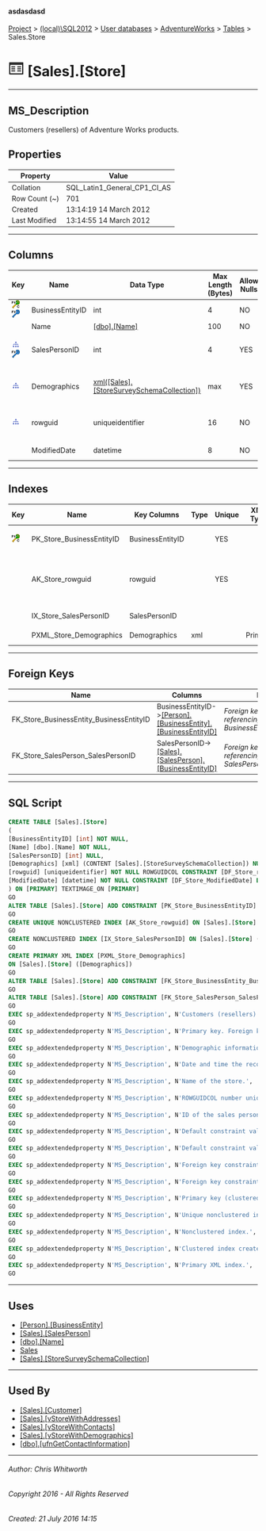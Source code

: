 #### asdasdasd

[Project](../../../../index.md) > [(local)\\SQL2012](../../../index.md) > [User databases](../../index.md) > [AdventureWorks](../index.md) > [Tables](Tables.md) > Sales.Store

# ![Tables](../../../../Images/Table32.png) [Sales].[Store]

---

## <a name="#description"></a>MS_Description

Customers (resellers) of Adventure Works products.

## <a name="#properties"></a>Properties

| Property | Value |
|---|---|
| Collation | SQL_Latin1_General_CP1_CI_AS |
| Row Count (~) | 701 |
| Created | 13:14:19 14 March 2012 |
| Last Modified | 13:14:55 14 March 2012 |


---

## <a name="#columns"></a>Columns

| Key | Name | Data Type | Max Length (Bytes) | Allow Nulls | Default | Description |
|---|---|---|---|---|---|---|
| [![Cluster Primary Key PK_Store_BusinessEntityID: BusinessEntityID](../../../../Images/pkcluster.png)](#indexes)[![Foreign Keys FK_Store_BusinessEntity_BusinessEntityID: [Person].[BusinessEntity].BusinessEntityID](../../../../Images/fk.png)](#foreignkeys) | BusinessEntityID | int | 4 | NO |  | _Primary key. Foreign key to Customer.BusinessEntityID._ |
|  | Name | [[dbo].[Name]](../Programmability/Types/User-Defined_Data_Types/Name.md) | 100 | NO |  | _Name of the store._ |
| [![Indexes IX_Store_SalesPersonID](../../../../Images/Index.png)](#indexes)[![Foreign Keys FK_Store_SalesPerson_SalesPersonID: [Sales].[SalesPerson].SalesPersonID](../../../../Images/fk.png)](#foreignkeys) | SalesPersonID | int | 4 | YES |  | _ID of the sales person assigned to the customer. Foreign key to SalesPerson.BusinessEntityID._ |
| [![Indexes PXML_Store_Demographics](../../../../Images/Index.png)](#indexes) | Demographics | [xml([Sales].[StoreSurveySchemaCollection])](../Programmability/Types/XML_Schema_Collections/StoreSurveySchemaCollection.md) | max | YES |  | _Demographic informationg about the store such as the number of employees, annual sales and store type._ |
| [![Indexes AK_Store_rowguid](../../../../Images/Index.png)](#indexes) | rowguid | uniqueidentifier | 16 | NO | (newid()) | _ROWGUIDCOL number uniquely identifying the record. Used to support a merge replication sample._ |
|  | ModifiedDate | datetime | 8 | NO | (getdate()) | _Date and time the record was last updated._ |


---

## <a name="#indexes"></a>Indexes

| Key | Name | Key Columns | Type | Unique | XML Type | Description |
|---|---|---|---|---|---|---|
| [![Cluster Primary Key PK_Store_BusinessEntityID: BusinessEntityID](../../../../Images/pkcluster.png)](#indexes) | PK_Store_BusinessEntityID | BusinessEntityID |  | YES |  | _Primary key (clustered) constraint_ |
|  | AK_Store_rowguid | rowguid |  | YES |  | _Unique nonclustered index. Used to support replication samples._ |
|  | IX_Store_SalesPersonID | SalesPersonID |  |  |  | _Nonclustered index._ |
|  | PXML_Store_Demographics | Demographics | xml |  | Primary | _Primary XML index._ |


---

## <a name="#foreignkeys"></a>Foreign Keys

| Name | Columns | Description |
|---|---|---|
| FK_Store_BusinessEntity_BusinessEntityID | BusinessEntityID->[[Person].[BusinessEntity].[BusinessEntityID]](BusinessEntity.md) | _Foreign key constraint referencing BusinessEntity.BusinessEntityID_ |
| FK_Store_SalesPerson_SalesPersonID | SalesPersonID->[[Sales].[SalesPerson].[BusinessEntityID]](SalesPerson.md) | _Foreign key constraint referencing SalesPerson.SalesPersonID_ |


---

## <a name="#sqlscript"></a>SQL Script

```sql
CREATE TABLE [Sales].[Store]
(
[BusinessEntityID] [int] NOT NULL,
[Name] [dbo].[Name] NOT NULL,
[SalesPersonID] [int] NULL,
[Demographics] [xml] (CONTENT [Sales].[StoreSurveySchemaCollection]) NULL,
[rowguid] [uniqueidentifier] NOT NULL ROWGUIDCOL CONSTRAINT [DF_Store_rowguid] DEFAULT (newid()),
[ModifiedDate] [datetime] NOT NULL CONSTRAINT [DF_Store_ModifiedDate] DEFAULT (getdate())
) ON [PRIMARY] TEXTIMAGE_ON [PRIMARY]
GO
ALTER TABLE [Sales].[Store] ADD CONSTRAINT [PK_Store_BusinessEntityID] PRIMARY KEY CLUSTERED  ([BusinessEntityID]) ON [PRIMARY]
GO
CREATE UNIQUE NONCLUSTERED INDEX [AK_Store_rowguid] ON [Sales].[Store] ([rowguid]) ON [PRIMARY]
GO
CREATE NONCLUSTERED INDEX [IX_Store_SalesPersonID] ON [Sales].[Store] ([SalesPersonID]) ON [PRIMARY]
GO
CREATE PRIMARY XML INDEX [PXML_Store_Demographics]
ON [Sales].[Store] ([Demographics])
GO
ALTER TABLE [Sales].[Store] ADD CONSTRAINT [FK_Store_BusinessEntity_BusinessEntityID] FOREIGN KEY ([BusinessEntityID]) REFERENCES [Person].[BusinessEntity] ([BusinessEntityID])
GO
ALTER TABLE [Sales].[Store] ADD CONSTRAINT [FK_Store_SalesPerson_SalesPersonID] FOREIGN KEY ([SalesPersonID]) REFERENCES [Sales].[SalesPerson] ([BusinessEntityID])
GO
EXEC sp_addextendedproperty N'MS_Description', N'Customers (resellers) of Adventure Works products.', 'SCHEMA', N'Sales', 'TABLE', N'Store', NULL, NULL
GO
EXEC sp_addextendedproperty N'MS_Description', N'Primary key. Foreign key to Customer.BusinessEntityID.', 'SCHEMA', N'Sales', 'TABLE', N'Store', 'COLUMN', N'BusinessEntityID'
GO
EXEC sp_addextendedproperty N'MS_Description', N'Demographic informationg about the store such as the number of employees, annual sales and store type.', 'SCHEMA', N'Sales', 'TABLE', N'Store', 'COLUMN', N'Demographics'
GO
EXEC sp_addextendedproperty N'MS_Description', N'Date and time the record was last updated.', 'SCHEMA', N'Sales', 'TABLE', N'Store', 'COLUMN', N'ModifiedDate'
GO
EXEC sp_addextendedproperty N'MS_Description', N'Name of the store.', 'SCHEMA', N'Sales', 'TABLE', N'Store', 'COLUMN', N'Name'
GO
EXEC sp_addextendedproperty N'MS_Description', N'ROWGUIDCOL number uniquely identifying the record. Used to support a merge replication sample.', 'SCHEMA', N'Sales', 'TABLE', N'Store', 'COLUMN', N'rowguid'
GO
EXEC sp_addextendedproperty N'MS_Description', N'ID of the sales person assigned to the customer. Foreign key to SalesPerson.BusinessEntityID.', 'SCHEMA', N'Sales', 'TABLE', N'Store', 'COLUMN', N'SalesPersonID'
GO
EXEC sp_addextendedproperty N'MS_Description', N'Default constraint value of GETDATE()', 'SCHEMA', N'Sales', 'TABLE', N'Store', 'CONSTRAINT', N'DF_Store_ModifiedDate'
GO
EXEC sp_addextendedproperty N'MS_Description', N'Default constraint value of NEWID()', 'SCHEMA', N'Sales', 'TABLE', N'Store', 'CONSTRAINT', N'DF_Store_rowguid'
GO
EXEC sp_addextendedproperty N'MS_Description', N'Foreign key constraint referencing BusinessEntity.BusinessEntityID', 'SCHEMA', N'Sales', 'TABLE', N'Store', 'CONSTRAINT', N'FK_Store_BusinessEntity_BusinessEntityID'
GO
EXEC sp_addextendedproperty N'MS_Description', N'Foreign key constraint referencing SalesPerson.SalesPersonID', 'SCHEMA', N'Sales', 'TABLE', N'Store', 'CONSTRAINT', N'FK_Store_SalesPerson_SalesPersonID'
GO
EXEC sp_addextendedproperty N'MS_Description', N'Primary key (clustered) constraint', 'SCHEMA', N'Sales', 'TABLE', N'Store', 'CONSTRAINT', N'PK_Store_BusinessEntityID'
GO
EXEC sp_addextendedproperty N'MS_Description', N'Unique nonclustered index. Used to support replication samples.', 'SCHEMA', N'Sales', 'TABLE', N'Store', 'INDEX', N'AK_Store_rowguid'
GO
EXEC sp_addextendedproperty N'MS_Description', N'Nonclustered index.', 'SCHEMA', N'Sales', 'TABLE', N'Store', 'INDEX', N'IX_Store_SalesPersonID'
GO
EXEC sp_addextendedproperty N'MS_Description', N'Clustered index created by a primary key constraint.', 'SCHEMA', N'Sales', 'TABLE', N'Store', 'INDEX', N'PK_Store_BusinessEntityID'
GO
EXEC sp_addextendedproperty N'MS_Description', N'Primary XML index.', 'SCHEMA', N'Sales', 'TABLE', N'Store', 'INDEX', N'PXML_Store_Demographics'
GO

```


---

## <a name="#uses"></a>Uses

* [[Person].[BusinessEntity]](BusinessEntity.md)
* [[Sales].[SalesPerson]](SalesPerson.md)
* [[dbo].[Name]](../Programmability/Types/User-Defined_Data_Types/Name.md)
* [Sales](../Security/Schemas/Sales.md)
* [[Sales].[StoreSurveySchemaCollection]](../Programmability/Types/XML_Schema_Collections/StoreSurveySchemaCollection.md)


---

## <a name="#usedby"></a>Used By

* [[Sales].[Customer]](Customer.md)
* [[Sales].[vStoreWithAddresses]](../Views/vStoreWithAddresses.md)
* [[Sales].[vStoreWithContacts]](../Views/vStoreWithContacts.md)
* [[Sales].[vStoreWithDemographics]](../Views/vStoreWithDemographics.md)
* [[dbo].[ufnGetContactInformation]](../Programmability/Functions/Table-valued_Functions/ufnGetContactInformation.md)


---

###### Author:  Chris Whitworth

###### Copyright 2016 - All Rights Reserved

###### Created: 21 July 2016 14:15

